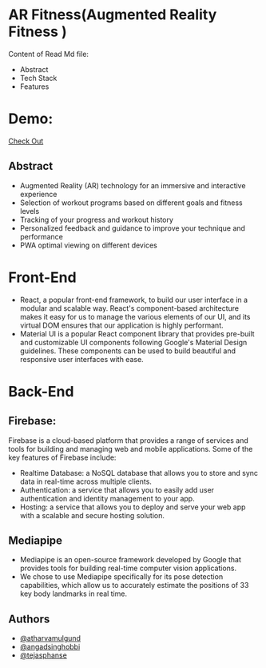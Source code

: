 
# AR Fitness(Augmented Reality Fitness )

Content of Read Md file:

- Abstract
- Tech Stack
- Features

# Demo: 
<a href="https://ar-fitness3.web.app/"> Check Out<a/>

## Abstract
- Augmented Reality (AR) technology for an immersive and interactive experience
- Selection of workout programs based on different goals and fitness levels
- Tracking of your progress and workout history
- Personalized feedback and guidance to improve your technique and performance
- PWA optimal viewing on different devices



# Front-End 
- React, a popular front-end framework, to build our user interface in a modular and scalable way. React's component-based architecture makes it easy for us to manage the various elements of our UI, and its virtual DOM ensures that our application is highly performant.
- Material UI is a popular React component library that provides pre-built and customizable UI components following Google's Material Design guidelines. These components can be used to build beautiful and responsive user interfaces with ease.



# Back-End
## Firebase:
Firebase is a cloud-based platform that provides a range of services and tools for building and managing web and mobile applications. Some of the key features of Firebase include:

- Realtime Database: a NoSQL database that allows you to store and sync data in real-time across multiple clients.
- Authentication: a service that allows you to easily add user authentication and identity management to your app.
- Hosting: a service that allows you to deploy and serve your web app with a scalable and secure hosting solution. 

## Mediapipe
- Mediapipe is an open-source framework developed by Google that provides tools for building real-time computer vision applications.
- We chose to use Mediapipe specifically for its pose detection capabilities, which allow us to accurately estimate the positions of 33 key body landmarks in real time.



## Authors

- [@atharvamulgund](https://www.github.com/atharvamulgund)
- [@angadsinghobbi](https://github.com/angadsinghob)
- [@tejasphanse](https://github.com/TejasPhanse12)
